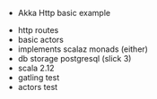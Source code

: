 * Akka Http basic example

- http routes
- basic actors
- implements scalaz monads (either)
- db storage postgresql (slick 3)
- scala 2.12
- gatling test
- actors test